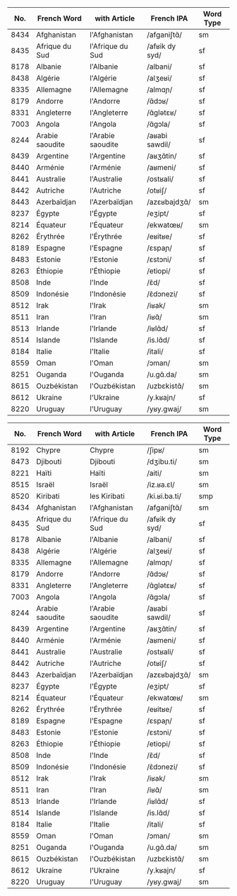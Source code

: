 

| No.  | French Word |  with Article  | French IPA  | Word Type |
|------|-------------|----------------|-------------|-----|
| 8434 | Afghanistan | l'Afghanistan  | /afɡaniʃtɑ̃/ | sm  |
| 8435 | Afrique du Sud | l'Afrique du Sud | /afʁik dy syd/ | sf |
| 8178 | Albanie | l'Albanie | /albani/ | sf |
| 8438 | Algérie | l'Algérie | /alʒeʁi/ | sf |
| 8335 | Allemagne | l'Allemagne | /almɑɲ/ | sf |
| 8179 | Andorre | l'Andorre | /ɑ̃dɔʁ/ | sf |
| 8331 | Angleterre | l'Angleterre | /ɑ̃ɡlətɛʁ/ | sf |
| 7003 | Angola | l'Angola | /ɑ̃ɡɔla/ | sf |
| 8244 | Arabie saoudite | l'Arabie saoudite | /aʁabi sawdil/ | sf |
| 8439 | Argentine | l'Argentine | /aʁʒɑ̃tin/ | sf |
| 8440 | Arménie | l'Arménie | /aʁmeni/ | sf |
| 8441 | Australie | l'Australie | /ostʁali/ | sf |
| 8442 | Autriche | l'Autriche | /otʁiʃ/ | sf |
| 8443 | Azerbaïdjan | l'Azerbaïdjan | /azɛʁbajdʒɑ̃/ | sm |
| 8237 | Égypte | l'Égypte | /eʒipt/ | sf |
| 8214 | Équateur | l'Équateur | /ekwatœʁ/ | sm |
| 8262 | Érythrée | l'Érythrée | /eʁitʁe/ | sf |
| 8189 | Espagne | l'Espagne | /ɛspaɲ/ | sf |
| 8483 | Estonie | l'Estonie | /ɛstɔni/ | sf |
| 8263 | Éthiopie | l'Éthiopie | /etiopi/ | sf |
| 8508 | Inde | l'Inde | /ɛ̃d/ | sf |
| 8509 | Indonésie | l'Indonésie | /ɛ̃dɔnezi/ | sf |
| 8512 | Irak | l'Irak | /iʁak/ | sm |
| 8511 | Iran | l'Iran | /iʁɑ̃/ | sm |
| 8513 | Irlande | l'Irlande | /iʁlɑ̃d/ | sf |
| 8514 | Islande | l'Islande | /is.lɑ̃d/ | sf |
| 8184 | Italie | l'Italie | /itali/ | sf |
| 8559 | Oman | l'Oman | /ɔman/ | sm |
| 8251 | Ouganda | l'Ouganda | /u.ɡɑ̃.da/ | sm |
| 8615 | Ouzbékistan | l'Ouzbékistan | /uzbɛkistɑ̃/ | sm |
| 8612 | Ukraine | l'Ukraine | /y.kʁajn/ | sf |
| 8220 | Uruguay | l'Uruguay | /yʁy.ɡwaj/ | sm |


| No.  | French Word |  with Article  | French IPA  | Word Type |
|------|-------------|----------------|-------------|-----|
| 8192 | Chypre      | Chypre         | /ʃipʁ/      | sm  |
| 8473 | Djibouti    | Djibouti       | /dʒibu.ti/  | sm  |
| 8221 | Haïti       | Haïti          | /aiti/      | sm  |
| 8515 | Israël      | Israël         | /iz.ʁa.ɛl/  | sm  |
| 8520 | Kiribati    | les Kiribati   | /ki.ʁi.ba.ti/ | smp |
| 8434 | Afghanistan | l'Afghanistan  | /afɡaniʃtɑ̃/ | sm  |
| 8435 | Afrique du Sud | l'Afrique du Sud | /afʁik dy syd/ | sf |
| 8178 | Albanie | l'Albanie | /albani/ | sf |
| 8438 | Algérie | l'Algérie | /alʒeʁi/ | sf |
| 8335 | Allemagne | l'Allemagne | /almɑɲ/ | sf |
| 8179 | Andorre | l'Andorre | /ɑ̃dɔʁ/ | sf |
| 8331 | Angleterre | l'Angleterre | /ɑ̃ɡlətɛʁ/ | sf |
| 7003 | Angola | l'Angola | /ɑ̃ɡɔla/ | sf |
| 8244 | Arabie saoudite | l'Arabie saoudite | /aʁabi sawdil/ | sf |
| 8439 | Argentine | l'Argentine | /aʁʒɑ̃tin/ | sf |
| 8440 | Arménie | l'Arménie | /aʁmeni/ | sf |
| 8441 | Australie | l'Australie | /ostʁali/ | sf |
| 8442 | Autriche | l'Autriche | /otʁiʃ/ | sf |
| 8443 | Azerbaïdjan | l'Azerbaïdjan | /azɛʁbajdʒɑ̃/ | sm |
| 8237 | Égypte | l'Égypte | /eʒipt/ | sf |
| 8214 | Équateur | l'Équateur | /ekwatœʁ/ | sm |
| 8262 | Érythrée | l'Érythrée | /eʁitʁe/ | sf |
| 8189 | Espagne | l'Espagne | /ɛspaɲ/ | sf |
| 8483 | Estonie | l'Estonie | /ɛstɔni/ | sf |
| 8263 | Éthiopie | l'Éthiopie | /etiopi/ | sf |
| 8508 | Inde | l'Inde | /ɛ̃d/ | sf |
| 8509 | Indonésie | l'Indonésie | /ɛ̃dɔnezi/ | sf |
| 8512 | Irak | l'Irak | /iʁak/ | sm |
| 8511 | Iran | l'Iran | /iʁɑ̃/ | sm |
| 8513 | Irlande | l'Irlande | /iʁlɑ̃d/ | sf |
| 8514 | Islande | l'Islande | /is.lɑ̃d/ | sf |
| 8184 | Italie | l'Italie | /itali/ | sf |
| 8559 | Oman | l'Oman | /ɔman/ | sm |
| 8251 | Ouganda | l'Ouganda | /u.ɡɑ̃.da/ | sm |
| 8615 | Ouzbékistan | l'Ouzbékistan | /uzbɛkistɑ̃/ | sm |
| 8612 | Ukraine | l'Ukraine | /y.kʁajn/ | sf |
| 8220 | Uruguay | l'Uruguay | /yʁy.ɡwaj/ | sm |

